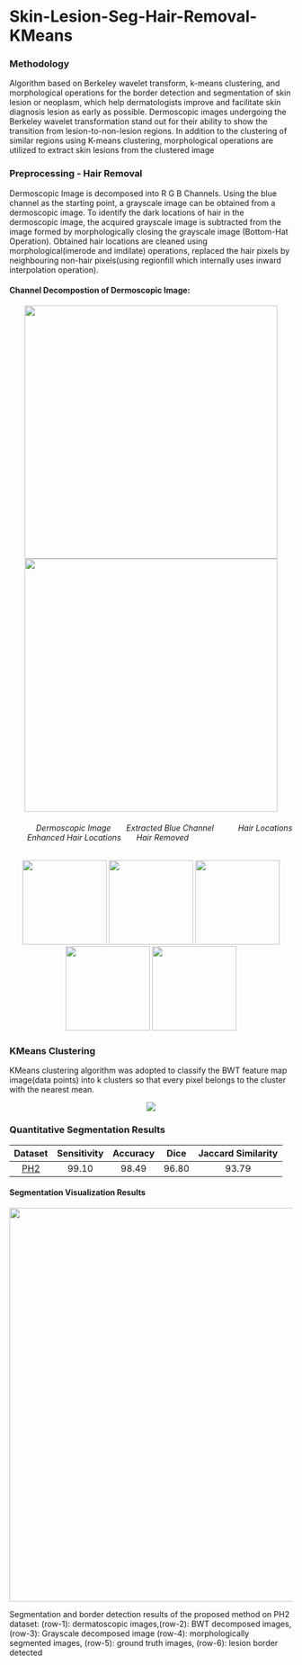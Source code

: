 # Skin-Lesion-Seg-Hair-Removal-KMeans

### Methodology 
Algorithm based on Berkeley wavelet transform, k-means clustering, and morphological operations for the border detection and segmentation of skin lesion or neoplasm, which help dermatologists improve and facilitate skin diagnosis lesion as early as possible. Dermoscopic images undergoing the Berkeley wavelet transformation stand out for their ability to show the transition from lesion-to-non-lesion regions. In addition to the clustering of similar regions using K-means clustering, morphological operations are utilized to extract skin lesions from the clustered image
### Preprocessing - Hair Removal
Dermoscopic Image is decomposed into R G B Channels. Using the blue channel as the starting point, a grayscale image can be obtained from a dermoscopic image. To identify the dark locations of hair in the dermoscopic image, the acquired grayscale image is subtracted from the image formed by morphologically closing the grayscale image (Bottom-Hat Operation). Obtained hair locations are cleaned using morphological(imerode and imdilate) operations, replaced the hair pixels by neighbouring non-hair pixels(using regionfill which internally uses inward interpolation operation).

#### Channel Decompostion of Dermoscopic Image:
<p align="center">
  <img src="https://user-images.githubusercontent.com/63542593/123533924-e8ddfc00-d736-11eb-87d0-5d5815128116.png" width="450">
  <img src="https://user-images.githubusercontent.com/63542593/123533923-e7accf00-d736-11eb-90d6-dadeeec6ed0b.png" width="450">
  </p>

###### &nbsp; &nbsp; &nbsp; &nbsp; &nbsp; &nbsp;  Dermoscopic Image &nbsp; &nbsp; &nbsp; Extracted Blue Channel &nbsp; &nbsp; &nbsp;  &nbsp; &nbsp; Hair Locations &nbsp; &nbsp; &nbsp; &nbsp; Enhanced Hair Locations &nbsp; &nbsp; &nbsp; Hair Removed  
  <p align="center">
  <img src="https://user-images.githubusercontent.com/63542593/123533611-62c0b600-d734-11eb-813e-4bab8c88adf4.png" width="150">
  <img src="https://user-images.githubusercontent.com/63542593/123533614-66543d00-d734-11eb-8834-86c2f286bda1.png" width="150">
  <img src="https://user-images.githubusercontent.com/63542593/123533616-681e0080-d734-11eb-99d0-7b031268abd3.png" width="150">
  <img src="https://user-images.githubusercontent.com/63542593/123533618-6b18f100-d734-11eb-88d9-ef5322231fac.png" width="150">
  <img src="https://user-images.githubusercontent.com/63542593/123533623-6eac7800-d734-11eb-8c63-00cae3c2df1a.png" width="150">
</p>

### KMeans Clustering
KMeans clustering algorithm was adopted to classify the BWT feature map image(data points) into k clusters so that every pixel belongs to the cluster with the nearest mean. 
<p align="center">
<img src="https://user-images.githubusercontent.com/63542593/123534728-ca7aff00-d73c-11eb-9b90-45c98ae045de.png">   
</p>

### Quantitative Segmentation Results

<p align="center">
  
| Dataset  | Sensitivity | Accuracy | Dice | Jaccard Similarity | 
| :---: | :---: | :---: | :---: | :---: |
|    [PH2](https://ieeexplore.ieee.org/document/6610779)    | 99.10 | 98.49  | 96.80  | 93.79  |
</p>

#### Segmentation Visualization Results
<p align="center">
<img src="https://user-images.githubusercontent.com/63542593/123534258-89352000-d739-11eb-8e5a-062f839ff6c9.png" width="700">             
</p>
<p align="left">
Segmentation and border detection results of the proposed method on PH2 dataset: 
(row-1): dermatoscopic images,(row-2): BWT decomposed images, 
(row-3): Grayscale decomposed image (row-4): morphologically segmented images, 
(row-5): ground truth images, (row-6): lesion border detected           
</p>

